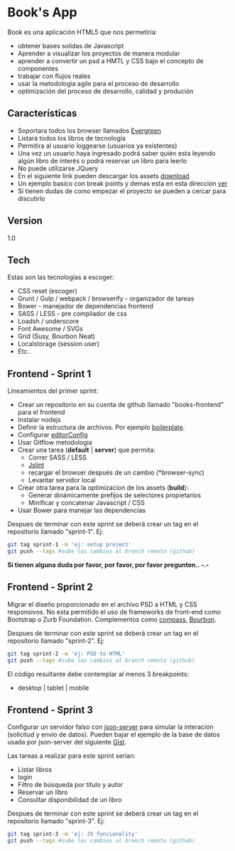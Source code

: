 Book's App
=========

Book es una aplicación HTML5 que nos permetiría:

  - obtener bases solidas de Javascript
  - Aprender a visualizar los proyectos de manera modular
  - aprender a convertir un psd a HMTL y CSS bajo el concepto de componentes
  - trabajar con flujos reales
  - usar la metodologia agile para el proceso de desarrollo
  - optimización del proceso de desarrollo, calidad y produción

## Características
  - Soportara todos los browser llamados [Evergreen](http://eisenbergeffect.bluespire.com/evergreen-browsers/)
  - Listará todos los libros de tecnología
  - Permitira al usuario loggearse (usuarios ya existentes)
  - Una vez un usuario haya ingresado podrá saber quién esta leyendo algún libro de interés o podrá reservar un libro para leerlo
  - No puede utilizarse JQuery
  - En el siguiente link pueden descargar los assets [download](https://drive.google.com/folderview?id=0B08r1h3RbqoEdC12NVdjYl80SHc&usp=sharing)
  - Un ejemplo basico con break points y demas esta en esta direccion [ver](http://jgatjens.github.io/books-frontend/)
  - Si tienen dudas de como empezar el proyecto se pueden a cercar para discutirlo
  
Version
----
1.0

Tech
-----------

Estas son las tecnologías a escoger:

* CSS reset (escoger)
* Grunt / Gulp / webpack / browserify - organizador de tareas
* Bower        - manejador de dependencias frontend
* SASS / LESS  - pre compilador de css
* Loadsh / underscore  
* Font Awesome / SVGs
* Grid (Susy, Bourbon Neat)
* Localstorage (session user)
* Etc..


## Frontend - Sprint 1

Lineamientos del primer sprint:

- Crear un repositorio en su cuenta de github llamado "books-frontend" para el frontend
- Instalar nodejs
- Definir la estructura de archivos. Por ejemplo [boilerplate](https://github.com/h5bp/html5-boilerplate).
- Configurar [editorConfig](http://editorconfig.org/)
- Usar Gitflow metodologia
- Crear una tarea (**default** | **server**) que permita:
    - Correr SASS / LESS
    - [Jslint](http://www.jslint.com/)
    - recargar el browser después de un cambio (*browser-sync)
    - Levantar servidor local
- Crear otra tarea para la optimizacion de los assets (**build**): 
    - Generar dinámicamente prefijos de selectores propietarios
    - Minificar y concatenar Javascript / CSS
- Usar Bower para manejar las dependencias

Despues de terminar con este sprint se deberá crear un tag en el repositorio llamado "sprint-1". Ej:
```sh
git tag sprint-1 -m 'ej: setup project'
git push --tags #sube los cambios al branch remoto (github)
```

**Si tienen alguna duda por favor, por favor, por favor pregunten.. -.-**

## Frontend - Sprint 2

Migrar el diseño proporcionado en el archivo PSD a HTML y CSS responsivos. No esta permitido el uso de frameworks de front-end como Bootstrap o Zurb Foundation. Complementos como [compass](http://compass-style.org/), [Bourbon](http://bourbon.io/).

Despues de terminar con este sprint se deberá crear un tag en el repositorio llamado "sprint-2". Ej:
```sh
git tag sprint-2 -m 'ej: PSD to HTML'
git push --tags #sube los cambios al branch remoto (github)
```

El código resultante debe contemplar al menos 3 breakpoints:

- desktop | tablet | mobile

## Frontend - Sprint 3

Configurar un servidor falso con [json-server](https://www.npmjs.com/package/json-server) para simular la interación (solicitud y envío de datos). Pueden bajar el ejemplo de la base de datos usada por json-server del siguiente   [Gist](https://gist.github.com/jgatjens/46137507694d99454c1b).

Las tareas a realizar para este sprint serian:
- Listar libros
- login
- Filtro de búsqueda por título y autor
- Reservar un libro
- Consultar disponibilidad de un libro

Despues de terminar con este sprint se deberá crear un tag en el repositorio llamado "sprint-3". Ej:
```sh
git tag sprint-3 -m 'ej: JS funcionality'
git push --tags #sube los cambios al branch remoto (github)
``` 
